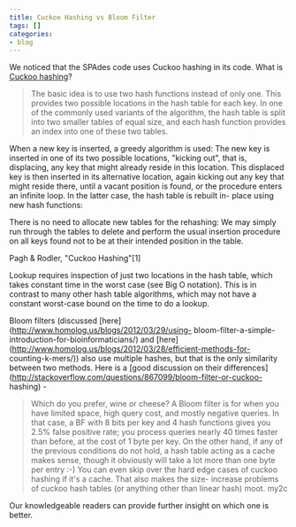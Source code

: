 ```yaml
---
title: Cuckoo Hashing vs Bloom Filter
tags: []
categories:
- blog
---
```

We noticed that the SPAdes code uses Cuckoo hashing in its code. What is
[Cuckoo hashing](http://en.wikipedia.org/wiki/Cuckoo_hashing)?
<!--more-->

> The basic idea is to use two hash functions instead of only one. This
provides two possible locations in the hash table for each key. In one of the
commonly used variants of the algorithm, the hash table is split into two
smaller tables of equal size, and each hash function provides an index into
one of these two tables.

When a new key is inserted, a greedy algorithm is used: The new key is
inserted in one of its two possible locations, "kicking out", that is,
displacing, any key that might already reside in this location. This displaced
key is then inserted in its alternative location, again kicking out any key
that might reside there, until a vacant position is found, or the procedure
enters an infinite loop. In the latter case, the hash table is rebuilt in-
place using new hash functions:

There is no need to allocate new tables for the rehashing: We may simply run
through the tables to delete and perform the usual insertion procedure on all
keys found not to be at their intended position in the table.

Pagh & Rodler, "Cuckoo Hashing"[1]

Lookup requires inspection of just two locations in the hash table, which
takes constant time in the worst case (see Big O notation). This is in
contrast to many other hash table algorithms, which may not have a constant
worst-case bound on the time to do a lookup.

Bloom filters (discussed [here](http://www.homolog.us/blogs/2012/03/29/using-
bloom-filter-a-simple-introduction-for-bioinformaticians/) and
[here](http://www.homolog.us/blogs/2012/03/28/efficient-methods-for-
counting-k-mers/)) also use multiple hashes, but that is the only similarity
between two methods. Here is a [good discussion on their
differences](http://stackoverflow.com/questions/867099/bloom-filter-or-cuckoo-
hashing) \-

> Which do you prefer, wine or cheese? A Bloom filter is for when you have
limited space, high query cost, and mostly negative queries. In that case, a
BF with 8 bits per key and 4 hash functions gives you 2.5% false positive
rate; you process queries nearly 40 times faster than before, at the cost of 1
byte per key. On the other hand, if any of the previous conditions do not
hold, a hash table acting as a cache makes sense, though it obviously will
take a lot more than one byte per entry :-) You can even skip over the hard
edge cases of cuckoo hashing if it's a cache. That also makes the size-
increase problems of cuckoo hash tables (or anything other than linear hash)
moot. my2c

Our knowledgeable readers can provide further insight on which one is better.

